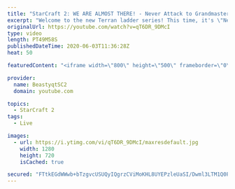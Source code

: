 ```yaml
---
title: "StarCraft 2: WE ARE ALMOST THERE! - Never Attack to Grandmaster"
excerpt: "Welcome to the new Terran ladder series! This time, it's \"Never Attack to Grandmaster!\" In this challenge, I play as Terran on the EU ladder, and in every game I'm not allowed to attack with any units except for using Ghosts. I'm allowed to make any army units for defending, as long as I don't attack"
originalUrl: https://youtube.com/watch?v=qT6DR_9DMcI
type: video
length: PT49M58S
publishedDateTime: 2020-06-03T11:36:28Z
heat: 50

featuredContent: "<iframe width=\"800\" height=\"500\" frameborder=\"0\" src=\"https://www.youtube.com/embed/qT6DR_9DMcI\" allow=\"accelerometer; autoplay; encrypted-media; gyroscope; picture-in-picture\" allowfullscreen></iframe>"

provider:
  name: BeastyqtSC2
  domain: youtube.com

topics:
  - StarCraft 2
tags:
  - Live

images:
  - url: https://i.ytimg.com/vi/qT6DR_9DMcI/maxresdefault.jpg
    width: 1280
    height: 720
    isCached: true

secured: "FTtkEGdWWwb+bTzgvcUSUQyIQgrzCViMoKHL8UYEPzleUaSI/Dwml3LTM1Q0Pl0WXwG/1hAQWolvyGIlaY8U79G4TQUCPQu8+hRgo1Y6+h7AGSdWE9RpYXE8XhQ4E6Tmhs7Gq9uI02jiByrkxL4YB+KQALPzOAYOB4P1JtYmmSpiQ1n5Nc33HXG2qTyAbu5A8ay77lsKPtRDNPDldX+HvZClYkEPCPteaHEYTlJh7h4+wRSm/IWvOnPw20wmlLaD7kkBbUfwWGF4UcZbNDgzH0JaHv/lndnX9EeiLQB6cuVbMwcjqc5/6c7nAM/est+ByAJfbTlxlxRHGuP2jx+DYHsufBjDiJcBG3NmdG0BiduF3f918MiCgUnNvBHENIucOxPmh0Oz9qWX2F8V5OHVuIV7gBGHql2sKgNtdmHHON8=;FZTCFaRyvOG4m4YKiuPhhQ=="
---
```


